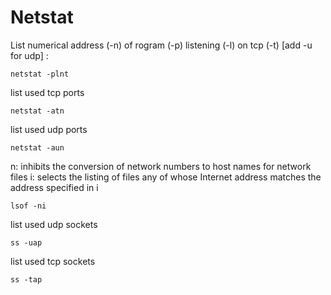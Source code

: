 # Netstat

List numerical address (-n) of rogram (-p) listening (-l) on tcp (-t) [add -u
for udp] :

```
netstat -plnt
```

list used tcp ports
```
netstat -atn
```

list used udp ports
```
netstat -aun
```

n: inhibits  the  conversion of network numbers to host names for network files
i: selects the listing of files any of whose Internet address matches the address specified in i
```
lsof -ni
```

list used udp sockets
```
ss -uap
```

list used tcp sockets
```
ss -tap
```

